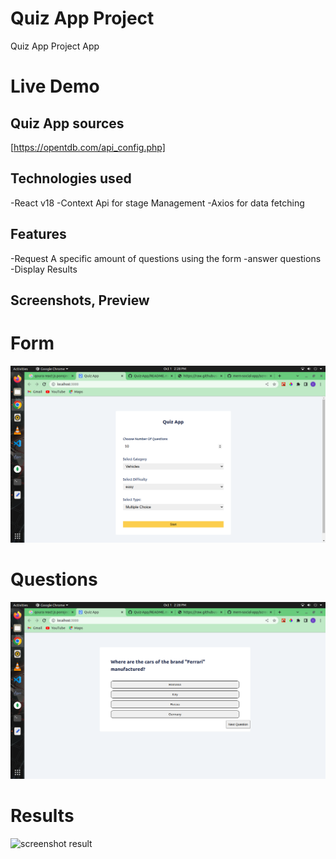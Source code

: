 # Quiz App Project

Quiz App Project App

# Live Demo


## Quiz App sources

[https://opentdb.com/api_config.php]

## Technologies used

-React v18
-Context Api for stage Management
-Axios for data fetching

## Features

-Request A specific amount of questions using the form
-answer questions
-Display Results

## Screenshots, Preview


# Form
![screenshot form](/assets/form.png)

# Questions

![screenshot question](/assets/question.png)

# Results

![screenshot result](/assets/results.png)